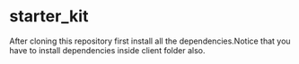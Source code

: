 # starter_kit

After cloning this repository first install all the dependencies.Notice that you have to install dependencies inside client folder also.
